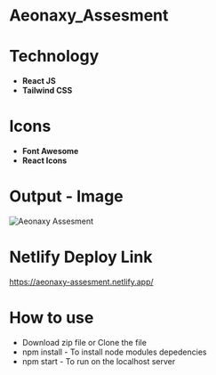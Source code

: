 # Aeonaxy_Assesment

# Technology 
* **React JS**
* **Tailwind CSS**

# Icons
* **Font Awesome**
* **React Icons**

# Output - Image
![Aeonaxy Assesment](https://github.com/KailashRajkumar/Aeonaxy_Assesment/assets/93399794/c8554622-d327-4017-a361-07aa8f3535e8)

# Netlify Deploy Link
https://aeonaxy-assesment.netlify.app/

# How to use
* Download zip file or Clone the file
* npm install - To install node modules depedencies
* npm start - To run on the localhost server
